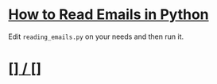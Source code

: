 # [How to Read Emails in Python](https://www.thepythoncode.com/article/reading-emails-in-python)
Edit `reading_emails.py` on your needs and then run it.
##
# [[] / []]()